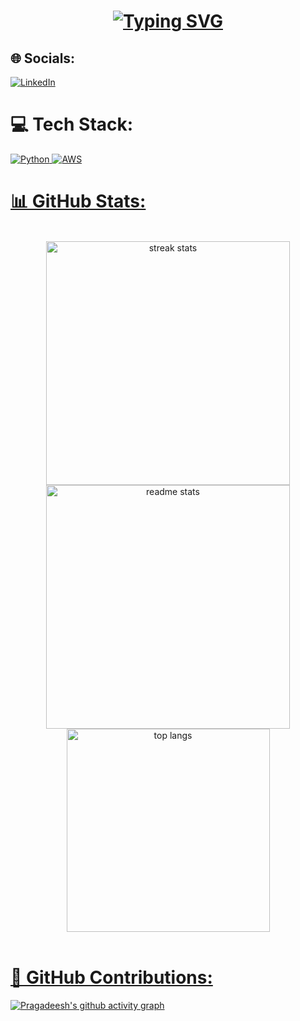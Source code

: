 <h1 align="center">
<a href="https://git.io/typing-svg"><img src="https://readme-typing-svg.herokuapp.com?font=Sansita+Swashed&weight=500&size=23&pause=1000&color=1FA8FF&center=true&vCenter=true&width=435&lines=Hey+There!!%F0%9F%91%8B;I'm+Pragadeesh%F0%9F%98%8E" alt="Typing SVG" /></a>
</h1>

## 🌐 Socials:
[![LinkedIn](https://img.shields.io/badge/LinkedIn-%230077B5.svg?logo=linkedin&logoColor=white)](https://linkedin.com/in/praga1482) 
<br>

# 💻 Tech Stack:
<a href='https://www.bing.com/search?q=python&cvid=0b75638946404f448515acf24c66d3ed&gs_lcrp=EgRlZGdlKgYIABAAGEAyBggAEAAYQDIGCAEQRRhBMgYIAhAuGEAyBggDEAAYQDIGCAQQABhAMgYIBRAAGEAyBggGEAAYQDIGCAcQRRg8MgYICBBFGDzSAQg3NjQzajBqNKgCCLACAQ&FORM=ANAB01&PC=W192'> ![Python](https://img.shields.io/badge/python-3670A0?style=plastic&logo=python&logoColor=ffdd54) <a href='https://www.bing.com/search?q=aws&gs_lcrp=EgRlZGdlKgYIABBFGDsyBggAEEUYOzIGCAEQRRg5MgYIAhAAGEAyBggDEAAYQDIGCAQQABhAMgYIBRAjGCcyBggGEEUYQTIGCAcQRRg8MgYICBBFGDzSAQgxNDQ0ajBqOagCALACAA&FORM=ANAB01&PC=W192'>![AWS](https://img.shields.io/badge/AWS-%23FF9900.svg?style=plastic&logo=amazon-aws&logoColor=white) 

# 📊 GitHub Stats:

<br>
<div align=center>
  <img width=390 src="https://github-readme-streak-stats-salesp07.vercel.app/?user=madhan96p&count_private=true&theme=react&border_radius=10" alt="streak stats"/>
  <img width=390 src="https://github-readme-stats-salesp07.vercel.app/api?username=madhan96p&count_private=true&show_icons=true&theme=react&rank_icon=github&border_radius=10" alt="readme stats" />
  
  <img width=325 align="center" src="https://github-readme-stats-salesp07.vercel.app/api/top-langs/?username=madhan96p&hide=HTML&langs_count=8&layout=compact&theme=react&border_radius=10&size_weight=0.5&count_weight=0.5&exclude_repo=github-readme-stats" alt="top langs" />
</div>

<br>
<h1>🚀 GitHub Contributions:</h1>

[![Pragadeesh's github activity graph](https://github-readme-activity-graph.vercel.app/graph?username=madhan96p&custom_title=Pragadeesh's%20contribution&radius=15&height=490&theme=github-compact&area-color=true&area=true&days=46&hide_border=false)](https://github.com/madhan96p)
